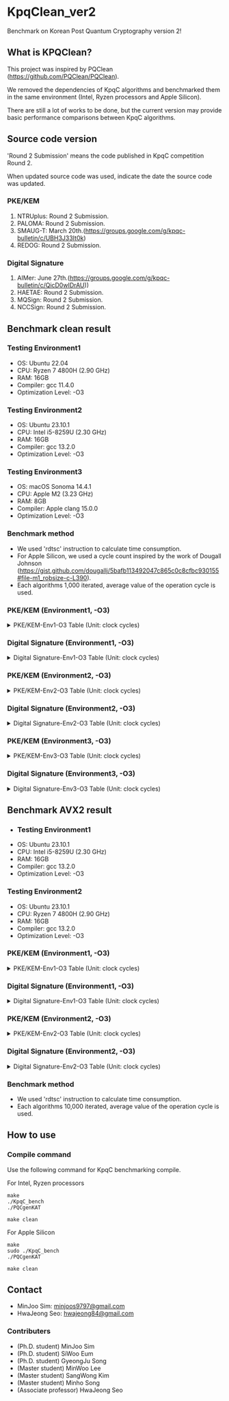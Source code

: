 # KpqClean_ver2
Benchmark on Korean Post Quantum Cryptography version 2!

## What is KPQClean?
This project was inspired by PQClean (<https://github.com/PQClean/PQClean>).

We removed the dependencies of KpqC algorithms and benchmarked them in the same environment (Intel, Ryzen processors and Apple Silicon).

There are still a lot of works to be done, but the current version may provide basic performance comparisons between KpqC algorithms.

## Source code version
'Round 2 Submission' means the code published in KpqC competition Round 2.

When updated source code was used, indicate the date the source code was updated.

### PKE/KEM
1. NTRUplus: Round 2 Submission.
2. PALOMA: Round 2 Submission.
3. SMAUG-T: March 20th.(https://groups.google.com/g/kpqc-bulletin/c/UBH3J33It0k)
4. REDOG: Round 2 Submission.

### Digital Signature
1. AIMer: June 27th.(https://groups.google.com/g/kpqc-bulletin/c/QicD0wIDrAU))
2. HAETAE: Round 2 Submission.
3. MQSign: Round 2 Submission.
4. NCCSign: Round 2 Submission.

## Benchmark clean result
### Testing Environment1
* OS: Ubuntu 22.04
* CPU: Ryzen 7 4800H (2.90 GHz)
* RAM: 16GB
* Compiler: gcc 11.4.0
* Optimization Level: -O3

### Testing Environment2
* OS: Ubuntu 23.10.1
* CPU: Intel i5-8259U (2.30 GHz)
* RAM: 16GB
* Compiler: gcc 13.2.0
* Optimization Level: -O3

### Testing Environment3
* OS: macOS Sonoma 14.4.1
* CPU: Apple M2 (3.23 GHz)
* RAM: 8GB
* Compiler: Apple clang 15.0.0
* Optimization Level: -O3

### Benchmark method
* We used 'rdtsc' instruction to calculate time consumption.
* For Apple Silicon, we used a cycle count inspired by the work of Dougall Johnson (https://gist.github.com/dougallj/5bafb113492047c865c0c8cfbc930155#file-m1_robsize-c-L390).
* Each algorithms 1,000 iterated, average value of the operation cycle is used.

### PKE/KEM (Environment1, -O3)
<details>
<summary>PKE/KEM-Env1-O3 Table (Unit: clock cycles)</summary>
    
|Algorithm     		|  Keygen(Avr.)			| Encapsulation(Avr.) 	| Decapsulation(Avr.)	|
|-------------: 	| -------------: 		| -------------:		| -------------:		|
|NTRUplus-KEM576			| 253,031 		 		| 85,541	 | 110,140 		 		| 
|NTRUplus-KEM768			| 354,704 		 		| 106,690		|141,220  		 		| 
|NTRUplus-KEM864			| 354,592		 		  |128,823  				| 170,729  		 	| 
|NTRUplus-KEM1152			| 659,905 		 		|164,274  				|219,767  		 		| 
|NTRUplus-PKE576			|329,712  		 		|83,245   				|107,302  		 		| 
|NTRUplus-PKE768			|310,102  		 		|107,632  				|140,803  		 		| 
|NTRUplus-PKE864			| 348,486 		 		|128,465  				|169,804  		 		| 
|NTRUplus-PKE1152			|637,652 		 		  |164,153  				|230,312  		 		| 
|PALOMA-128			        |131,189,151  		|133,345  				| 8,424,379 			| 
|PALOMA-192		            |650,967,499  		|176,834   		  	| 41,793,889  		| 
|PALOMA-256			        | 769,657,392 	  | 215,487				  | 43,735,841 		 	| 
|SMAUG-T1			        | 143,625 		 		| 66,403 				  | 104,474 		 		| 
|SMAUG-T3		            | 193,935 		 		| 243,970 				  | 421,956 		 		| 
|SMAUG-T5			        | 1,566,958 		 		| 1,663,364 				| 1,877,628  		 	| 
|SMAUG-Timer			    | 69,234 		 		| 76,165 				  |112,282  		 		| 
</details>

### Digital Signature (Environment1, -O3)
<details>
<summary>Digital Signature-Env1-O3 Table (Unit: clock cycles)</summary>
 
    
|Algorithm     		|  Keygen(Avr.)			| Sign(Avr.) 	| Verify(Avr.)	|
|-------------: 	| -------------: 		| -------------:		| -------------:		|
|HAETAE-2			            | 1,160,435 		 	| 5,032,357 				| 158,529 		 		| 
|HAETAE-3			            | 2,103,397		 		| 2,739,863 				| 275,419 		 		| 
|HAETAE-5			            | 1,998,427 		 	| 3,369,567 				| 342,870 		 		| 
|AIMer128f		            | 159,134 		 		| 3,742,915 				| 3,545,576 		 	| 
|AIMer128s		            | 108,704 		 		| 26,541,270 				| 27,013,406 		 	| 
|AIMer192f		            | 201,497 		 		| 8,745,805 				| 7,800,523		 	| 
|AIMer192s		            | 187,591 		 		| 65,094,493 			| 62,821,167 		| 
|AIMer256f		            | 413,606 		 		| 16,706,302 				| 15,776,925 		 	| 
|AIMer256s		            | 454,476  		   	| 119,340,970  			| 119,925,648 		| 
|MQSign_MQLR_256_72_46		| 74,764,874 		 	| 463,964  				  | 733,587 		 		| 
|MQSign_MQLR_256_112_72		|286,180,511  		| 1,289,973 				| 2,016,272 		 	| 
|MQSign_MQLR_256_148_96		|750,300,850  	| 2,762,744 				|4,307,611 		 		| 
|MQSign_MQRR_256_72_46		|100,975,612  		| 809,523  				| 706,565 		 	| 
|MQSign_MQRR_256_112_72		|387,732,599  		|2,057,398  				|1,986,691  		 	| 
|MQSign_MQRR_256_148_96		|997,169,889  	|4,298,168   			|4,272,864 		 	| 
|NCCSign-1		            |300,401  		 		| 479,198 				  |285,502   		 		| 
|NCCSign-3		            | 352,126 		 		|600,143  				  | 356,543 		 		| 
|NCCSign-5		            |455,065  		 		|1,585,378  				  |591,947  		 		| 
</details>


### PKE/KEM (Environment2, -O3)
<details>
<summary>PKE/KEM-Env2-O3 Table (Unit: clock cycles)</summary>
    
|Algorithm             |  Keygen(Avr.)            | Encapsulation(Avr.)     | Decapsulation(Avr.)    |
|-------------:     | -------------:         | -------------:        | -------------:        |
|NTRUplus-KEM576            |209,949                    |81,678                  | 108,342                  | 
|NTRUplus-KEM768            |232,394                    | 101,297                 |125,636                   | 
|NTRUplus-KEM864            |228,042                    | 109,680                 |145,575                | 
|NTRUplus-KEM1152            | 558,996                   |152,931               |212,747                | 
|NTRUplus-PKE576            |207,953                    | 78,594              |98,820                   | 
|NTRUplus-PKE768            |234,498                  |102,024              |129,611                   | 
|NTRUplus-PKE864            |223,966                    |110,043                  | 142,710               | 
|NTRUplus-PKE1152            | 558,631                   |151,692               |212,804               | 
|PALOMA-128                  |147,357,235           |87,441               |8,033,779           | 
|PALOMA-192                | 700,965,299          | 136,963              |41,802,948       | 
|PALOMA-256                  |819,112,319           | 200,987                 | 45,735,541      | 
|SMAUG-T1                    |128,685                    |58,942              | 74,463                  | 
|SMAUG-T3                  |176,020                    | 98,497              | 128,148                  | 
|SMAUG-T5                    |233,829                    | 165,370              | 184,943              | 
|SMAUG-Timer                |61,064                    |58,115               | 73,249               | 
</details>
</details>

### Digital Signature (Environment2, -O3)
<details>
<summary>Digital Signature-Env2-O3 Table (Unit: clock cycles)</summary>
 
    
|Algorithm             |  Keygen(Avr.)            | Sign(Avr.)     | Verify(Avr.)    |
|-------------:     | -------------:         | -------------:        | -------------:        |
|HAETAE-2                        |1,067,698                 | 1,866,070                 | 170,103                  | 
|HAETAE-3                        | 2,155,146                 | 7,057,356                  |285,845                   | 
|HAETAE-5                        | 2,225,344              |3,389,114                  | 355,867                  | 
|AIMer128f                    |90,968                     | 3,288,188                  | 2,961,062               | 
|AIMer128s                    | 146,339                    |23,324,902                  |22,820,605           | 
|AIMer192f                    |175,871                   |7,292,073               | 6,832,062              | 
|AIMer192s                    | 223,472                  | 57,739,339               | 56,700,184          | 
|AIMer256f                    | 448,151               | 15,639,023              | 14,820,473          | 
|AIMer256s                    |488,242               | 116,361,684              |114,818,217          | 
|MQSign_MQLR_256_72_46        |70,289,113           |423,941                     |656,693               | 
|MQSign_MQLR_256_112_72        | 270,156,039         |1,138,677                   | 1,709,939              | 
|MQSign_MQLR_256_148_96        |682,362,334       |2,370,417                  |3,454,074               | 
|MQSign_MQRR_256_72_46        | 101,307,620         | 753,662               | 643,609              | 
|MQSign_MQRR_256_112_72        | 372,556,356          | 1,812,867                 |1,747,581                  | 
|MQSign_MQRR_256_148_96        |913,690,602       | 3,660,222              |3,359,634               | 
|NCCSign-1                    | 205,450                  | 1,161,522                    |  288,198                 | 
|NCCSign-3                    | 280,512                 | 884,954                   |  391,048                 | 
|NCCSign-5                    | 416,020                  | 1,049,172                  | 630,294                 | 

</details>

### PKE/KEM (Environment3, -O3)
<details>
<summary>PKE/KEM-Env3-O3 Table (Unit: clock cycles)</summary>
    
|Algorithm     		|  Keygen(Avr.)			| Encapsulation(Avr.) 	| Decapsulation(Avr.)	|
|-------------: 	| -------------: 		| -------------:		| -------------:		|
|NTRUplus-KEM576			| 165,658  		 		| 64,129 				| 75,639 		 		| 
|NTRUplus-KEM768			| 164,191  		 		| 74,306 				| 85,110 		 		| 
|NTRUplus-KEM864			| 173,677  		 		| 84,111 				| 100,120  		 	| 
|NTRUplus-KEM1152			| 415,075  		 		| 110,187  			| 137,234  		 	| 
|NTRUplus-PKE576			| 158,546  		 		| 59,646  			| 68,249 		 		| 
|NTRUplus-PKE768			| 164,528  		 	  | 74,715  			| 85,527 		 		| 
|NTRUplus-PKE864			| 173,810  		 		| 85,018 				| 100,446  		 	| 
|NTRUplus-PKE1152			| 416,032  		 		| 110,185  			| 137,379 		 	| 
|PALOMA-128			      | 117,973,298  		| 58,041  			| 8,063,384  		| 
|PALOMA-192		        | 561,356,686  		| 81,429  			| 39,805,620  	| 
|PALOMA-256			      | 682,457,804  		| 97,059 				| 42,658,333  	| 
|SMAUG-T1			        | 41,363  		 		| 39,849  			| 48,758 		 		| 
|SMAUG-T3		          | 75,708  		 		| 64,798  			| 78,298 		 		| 
|SMAUG-T5			        | 114,736  		 		| 116,486  			| 132,236 		 	| 
|SMAUG-Timer			    | 40,950  		 		| 39,688  			| 47,789  		 	| 
</details>
</details>

### Digital Signature (Environment3, -O3)
<details>
<summary>Digital Signature-Env3-O3 Table (Unit: clock cycles)</summary>
 
    
|Algorithm     		|  Keygen(Avr.)			| Sign(Avr.) 	| Verify(Avr.)	|
|-------------: 	| -------------: 		| -------------:		| -------------:		|
|HAETAE-2			            | 863,297 		 	  | 2,670,407 				| 136,342 		 		| 
|HAETAE-3			            | 1,803,954		 		| 2,138,297				  | 238,286 		 		| 
|HAETAE-5			            | 1,982,518 		 	| 2,619,443 				| 299,583 		 		| 
|AIMer128f		            | 71,406 		 		  | 7,817,433				  | 7,189,155  		 	| 
|AIMer128s		            | 71,503 		 		  | 63,790,236 				| 65,001,324  		| 
|AIMer192f		            | 171,355 		 		| 12,310,116  			| 11,319,655 		 	| 
|AIMer192s		            | 172,591 		 		| 97,870,611 			  | 101,761,394 		| 
|AIMer256f		            | 390,021  		     | 33,221,322			  | 29,626,790  		| 
|AIMer256s		            | 385,169  		    | 249,178,468  			| 253,957,585 		| 
|MQSign_MQLR_256_72_46		| 114,471,983  		| 925,457  				  | 1,389,234 	 		| 
|MQSign_MQLR_256_112_72		| 548,203,425 		| 3,146,747  				| 5,193,515 		 	| 
|MQSign_MQLR_256_148_96		| 1,579,111,570  	| 7,179,713 				| 11,774,727 	 		| 
|MQSign_MQRR_256_72_46		| 140,680,597 		| 1,392,204   			| 1,360,443 		 	| 
|MQSign_MQRR_256_112_72		| 648,075,641  		| 4,831,374 				| 5,081,924		 		| 
|MQSign_MQRR_256_148_96		| 1,816,681,327  	| 11,128,693  			| 12,079,540 	 		| 
|NCCSign-1		            | 167,169 		 		| 706,939				    | 217,624 		 		| 
|NCCSign-3		            | 218,250	 		    | 454,822 				  | 279,255 	 		    | 
|NCCSign-5		            | 337,004 		 		| 1,142,698				  | 445,731	 		    | 

</details>


## Benchmark AVX2 result

* ### Testing Environment1
* OS: Ubuntu 23.10.1
* CPU: Intel i5-8259U (2.30 GHz)
* RAM: 16GB
* Compiler: gcc 13.2.0
* Optimization Level: -O3

### Testing Environment2
* OS: Ubuntu 23.10.1
* CPU: Ryzen 7 4800H (2.90 GHz)
* RAM: 16GB
* Compiler: gcc 13.2.0
* Optimization Level: -O3

### PKE/KEM (Environment1, -O3)
<details>
<summary>PKE/KEM-Env1-O3 Table (Unit: clock cycles)</summary>
    
|Algorithm     		|  Keygen(Avr.)			| Encapsulation(Avr.) 	| Decapsulation(Avr.)	|
|-------------: 	| -------------: 		| -------------:		| -------------:		|
|NTRUplus-KEM576			| 74,709 		| 50,108 				  | 21,075 		 		| 
|NTRUplus-KEM768			| 139,922 		 		|26,990 			    | 17,193 		 		| 
|NTRUplus-KEM864			| 95,277		 		  |57,783  				| 19,382  		 	| 
|NTRUplus-KEM1152			| 159,047 		 		| 38,919 				|25,075  		 		| 
|NTRUplus-PKE576			| 80,669 		 		| 45,700  				|29,788  		 		| 
|NTRUplus-PKE768			|118,228 		 		| 29,529 				| 19,408 		 		| 
|NTRUplus-PKE864			| 95,652 		 		| 46,291 				| 30,918 		 		| 
|NTRUplus-PKE1152			| 156,861		 		  | 38,101 				|25,553  		 		| 
|SMAUG-T1(kem)			        |41,139 		 		|33,704  				  |64,401  		 		| 
|SMAUG-T1(kem 90s)			|70,489 		    |35,396  			|39,227   		 		| 
|SMAUG-T3(kem)		            |64,350 		 		|55,982  				  | 63,344 		 		| 
|SMAUG-T3(kem 90s)			|91,033 		 	|45,414 			|57,594   		 		| 
|SMAUG-T5(kem)			        |146,222  		 		|107,760  				|109,709   		 	|
|SMAUG-T5(kem 90s)			|108,447 		            |62,174   			|85,226  		 		| 

</details>

### Digital Signature (Environment1, -O3)
<details>
<summary>Digital Signature-Env1-O3 Table (Unit: clock cycles)</summary>
 
    
|Algorithm     		|  Keygen(Avr.)			| Sign(Avr.) 	| Verify(Avr.)	|
|-------------: 	| -------------: 		| -------------:		| -------------:		|
|HAETAE-2			|834,651  		 	    |4,946,575   				|67,068   		 		| 
|HAETAE-3			|1,423,068 		 		|374,489   			|128,981   		 		| 
|HAETAE-5			|1,924,879   		 	|1,077,729  			|134,969  		 		| 
|AIMer128f                    |40,172                     |811,275                   |783,010                | 
|AIMer128s                    |93,037                     |5,889,742                  |6,494,209           | 
|AIMer192f                    |99,173                   |2,210,305               |2,131,677               | 
|AIMer192s                    |97,972                   |15,833,475                |15,289,548          | 
|AIMer256f                    |236,956                |4,071,768               |3,980,184           | 
|AIMer256s                    |242,895               |29,154,407               |28,753,363          | 
|MQSign_MQLR_256_72_46		| 3,734,999		| 43,696 				| 35,239 	 		| 
|MQSign_MQLR_256_112_72		| 16,398,700 	| 116,982  			| 112,981 		 	| 
|MQSign_MQLR_256_148_96		| 41,712,325  	| 206,425 				| 218,123	 		| 
|MQSign_MQRR_256_72_46		| 5,821,709 	| 61,466   			| 34,617		 	| 
|MQSign_MQRR_256_112_72		| 24,188,893   	| 165,044 				| 111,455 	 		| 
|MQSign_MQRR_256_148_96		| 59,706,652  	| 307,147  			    | 216,810 	 		| 
|NCCSign-1		    | 246,285  		 		| 250,040  				| 165,103   		 	| 
|NCCSign-3		    | 206,074  		 		| 325,247  				| 210,895  		 		| 
|NCCSign-5		    | 309,736  		 		| 508,632  				| 340,775  		 		| 
</details>

### PKE/KEM (Environment2, -O3)
<details>
<summary>PKE/KEM-Env2-O3 Table (Unit: clock cycles)</summary>
    
|Algorithm     		|  Keygen(Avr.)			| Encapsulation(Avr.) 	| Decapsulation(Avr.)	|
|-------------: 	| -------------: 		| -------------:		| -------------:		|
|NTRUplus-KEM576			|73,798   		|55,179  		    | 19,814 		 		| 
|NTRUplus-KEM768			|140,673   		|37,193 			    |17,330  		 		| 
|NTRUplus-KEM864			|94,406 		 	|51,431   			| 19,302   		 	| 
|NTRUplus-KEM1152			|158,476  		|38,796   			|24,911   		 		| 
|NTRUplus-PKE576			|79,520  	    |61,034   		    |14,639    | 
|NTRUplus-PKE768			|141,808 		 	|26,999   			|17,558  		 		| 
|NTRUplus-PKE864			|80,727  		|64,812   			|21,408  		 		| 
|NTRUplus-PKE1152			| 158,938		 	|44,797   			|26,357  		 		| 
|SMAUG-T1(kem)			    | 131,751		|48,594  			|55,682  		 		| 
|SMAUG-T1(kem 90s)			|72,566 		    |74,438  			|42,832   		 		| 
|SMAUG-T3(kem)		            |162,901 		 	|74,948   			|91,347   		 		| 
|SMAUG-T3(kem 90s)			|132,416 		 	|69,773  			| 67,223  		 		| 
|SMAUG-T5(kem)			        | 224,491 		| 135,314  			| 156,083   		 	| 
|SMAUG-T5(kem 90s)			|153,995 		|76,148   			|102,099  		 		| 
</details>

### Digital Signature (Environment2, -O3)
<details>
<summary>Digital Signature-Env2-O3 Table (Unit: clock cycles)</summary>
 
    
|Algorithm     		|  Keygen(Avr.)			| Sign(Avr.) 	| Verify(Avr.)	|
|-------------: 	| -------------: 		| -------------:		| -------------:		|
|HAETAE-2			| 829,349 		 	    |699,815   				|71,242  		 		| 
|HAETAE-3			|1,463,470 		 		| 391,344 			|113,329  		 		| 
|HAETAE-5			|1,902,225  		 	| 439,008 				|134,080  		 		| 
|AIMer128f                    |109,474                     |988,392                   | 990,973               | 
|AIMer128s                    |126,120                     |7,384,692                  |7,334,755           | 
|AIMer192f                    |199,741                   | 2,693,700              |2,674,129               | 
|AIMer192s                    | 211,196                  |20,005,582                | 19,914,200         | 
|AIMer256f                    | 359,442               |5,216,095               |5,184,187           | 
|AIMer256s                    | 294,201              |42,617,762               | 42,199,394         | 
|MQSign_MQLR_256_72_46		|3,737,246 		|46,147  				|35,451  	 		| 
|MQSign_MQLR_256_112_72		|16,810,793  		|126,525   			|117,008   		 	| 
|MQSign_MQLR_256_148_96		|44,255,025   	|211,273  				| 219,523	 		| 
|MQSign_MQRR_256_72_46		|5,690,604  		| 63,070   			|35,065 		 	| 
|MQSign_MQRR_256_112_72		|24,379,382   	| 179,025 				| 120,588	 		| 
|MQSign_MQRR_256_148_96		|61,059,896   	| 300,749  			    | 237,074	 		| 
|NCCSign-1		    | 226,966 		 		| 248,743  				| 163,753  		 		| 
|NCCSign-3		    |233,022  		 		|327,080  				|  213,619		 		| 
|NCCSign-5		    | 398,589 		 		|509,618  				| 341,277 		 		| 
</details>


### Benchmark method
* We used 'rdtsc' instruction to calculate time consumption.
* Each algorithms 10,000 iterated, average value of the operation cycle is used.


## How to use
### Compile command
Use the following command for KpqC benchmarking compile.

For Intel, Ryzen processors

    make
    ./KpqC_bench
    ./PQCgenKAT
    
    make clean

For Apple Silicon

    make
    sudo ./KpqC_bench
    ./PQCgenKAT
    
    make clean

## Contact
* MinJoo Sim: <minjoos9797@gmail.com>
* HwaJeong Seo: <hwajeong84@gmail.com>

### Contributers
* (Ph.D. student) MinJoo Sim
* (Ph.D. student) SiWoo Eum
* (Ph.D. student) GyeongJu Song
* (Master student) MinWoo Lee
* (Master student) SangWong Kim
* (Master student) Minho Song
* (Associate professor) HwaJeong Seo

    
